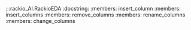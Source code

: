 :::rackio_AI.RackioEDA
    :docstring:
    :members: insert_column
    :members: insert_columns
    :members: remove_columns
    :members: rename_columns
    :members: change_columns